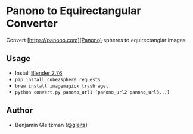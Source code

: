 Panono to Equirectangular Converter
========================

Convert [https://panono.com](Panono) spheres to equirectanglar images.

Usage
-----

*  Install [Blender 2.76](https://www.blender.org/features/past-releases/2-76/)
*  `pip install cube2sphere requests`
*  `brew install imagemagick trash wget`
*  `python convert.py panono_url1 [panono_url2 panono_url3...]`


Author
------

*  Benjamin Gleitzman ([@gleitz](http://gleitzman.com))
